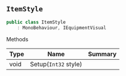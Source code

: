 ## `ItemStyle`

```csharp
public class ItemStyle
    : MonoBehaviour, IEquipmentVisual

```

Methods

| Type | Name | Summary | 
| --- | --- | --- | 
| void | Setup(`Int32` style) |  | 


